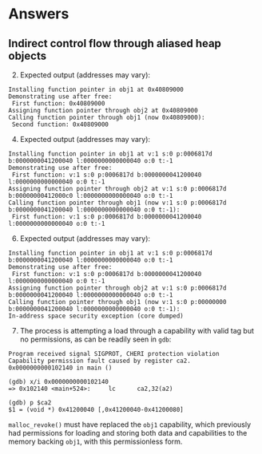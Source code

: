 # Answers
## Indirect control flow through aliased heap objects

2. Expected output (addresses may vary):
```
Installing function pointer in obj1 at 0x40809000
Demonstrating use after free:
 First function: 0x40809000
Assigning function pointer through obj2 at 0x40809000
Calling function pointer through obj1 (now 0x40809000):
 Second function: 0x40809000
```
4. Expected output (addresses may vary):
```
Installing function pointer in obj1 at v:1 s:0 p:0006817d b:0000000041200040 l:0000000000000040 o:0 t:-1
Demonstrating use after free:
 First function: v:1 s:0 p:0006817d b:0000000041200040 l:0000000000000040 o:0 t:-1
Assigning function pointer through obj2 at v:1 s:0 p:0006817d b:00000000412000c0 l:0000000000000040 o:0 t:-1
Calling function pointer through obj1 (now v:1 s:0 p:0006817d b:0000000041200040 l:0000000000000040 o:0 t:-1):
 First function: v:1 s:0 p:0006817d b:0000000041200040 l:0000000000000040 o:0 t:-1
```
6. Expected output (addresses may vary):
```
Installing function pointer in obj1 at v:1 s:0 p:0006817d b:0000000041200040 l:0000000000000040 o:0 t:-1
Demonstrating use after free:
 First function: v:1 s:0 p:0006817d b:0000000041200040 l:0000000000000040 o:0 t:-1
Assigning function pointer through obj2 at v:1 s:0 p:0006817d b:0000000041200040 l:0000000000000040 o:0 t:-1
Calling function pointer through obj1 (now v:1 s:0 p:00000000 b:0000000041200040 l:0000000000000040 o:0 t:-1):
In-address space security exception (core dumped)
```
7. The process is attempting a load through a capability with valid tag but no
permissions, as can be readily seen in `gdb`:
```
Program received signal SIGPROT, CHERI protection violation
Capability permission fault caused by register ca2.
0x0000000000102140 in main ()

(gdb) x/i 0x0000000000102140
=> 0x102140 <main+524>:     lc      ca2,32(a2)

(gdb) p $ca2
$1 = (void *) 0x41200040 [,0x41200040-0x41200080]
```
`malloc_revoke()` must have replaced the `obj1` capability, which previously
had permissions for loading and storing both data and capabilities to the
memory backing `obj1`, with this permissionless form.
